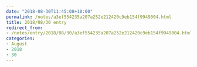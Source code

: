 ```yaml
---
date: "2018-08-30T11:45:08+10:00"
permalink: /notes/a3ef554235a207a252e212420c9eb154f9949004.html
title: 2018/08/30 entry
redirect_from:
- /notes/entry/2018/08/30/a3ef554235a207a252e212420c9eb154f9949004.html
categories:
- August
- 2018
- 30
---
```

